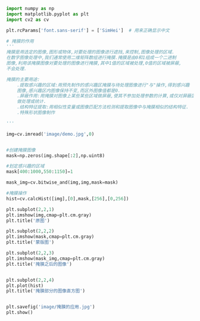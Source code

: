 
<BlogInfo title="27.掩膜的应用" author="白日梦想猿" pv=0 read_times=0 pre_cost_time=0分51秒 category="图像处理" tag_list="['图像处理']" create_time="2021.08.13 15:32:32" update_time="2021.08.13 15:56:35" />

```python
import numpy as np
import matplotlib.pyplot as plt
import cv2 as cv

plt.rcParams['font.sans-serif'] = ['SimHei']  # 用来正确显示中文

# 掩膜的作用
'''
掩膜是用选定的图像,图形或物体,对要处理的图像进行遮挡,来控制,图像处理的区域.
在数字图像处理中,我们通常使用二维矩阵数组进行掩膜.掩膜是由0和1组成一个二进制
图像,利用该掩膜图像对要处理的图像进行掩膜,其中1值的区域被处理,0值的区域被屏蔽,
不会处理.

掩膜的主要用途:
    .提取感兴趣的区域:用预先制作的感兴趣区掩膜与待处理图像进行"与"操作,得到感兴趣
    图像,感兴趣区内图像保持不变,而区外图像值都是0.
    .屏蔽作用:用掩膜对图像上某些某些区域做屏蔽,使其不参加处理参数的计算,或仅对屏蔽区
    做处理或统计.
    .结构特征提取:用相似性变量或图像匹配方法检测和提取图像中与掩膜相似的结构特征.
    .特殊形状图像制作

'''

img=cv.imread('image/demo.jpg',0)


#创建掩膜图像
mask=np.zeros(img.shape[:2],np.uint8)

#划定感兴趣的区域
mask[400:1000,550:1150]=1

mask_img=cv.bitwise_and(img,img,mask=mask)

#掩膜操作
hist=cv.calcHist([img],[0],mask,[256],[0,256])

plt.subplot(2,2,1)
plt.imshow(img,cmap=plt.cm.gray)
plt.title('原图')

plt.subplot(2,2,2)
plt.imshow(mask,cmap=plt.cm.gray)
plt.title('蒙版图')

plt.subplot(2,2,3)
plt.imshow(mask_img,cmap=plt.cm.gray)
plt.title('掩膜之后的图像')


plt.subplot(2,2,4)
plt.plot(hist)
plt.title('掩膜部分的图像直方图')


plt.savefig('image/掩膜的应用.jpg')
plt.show()














```
